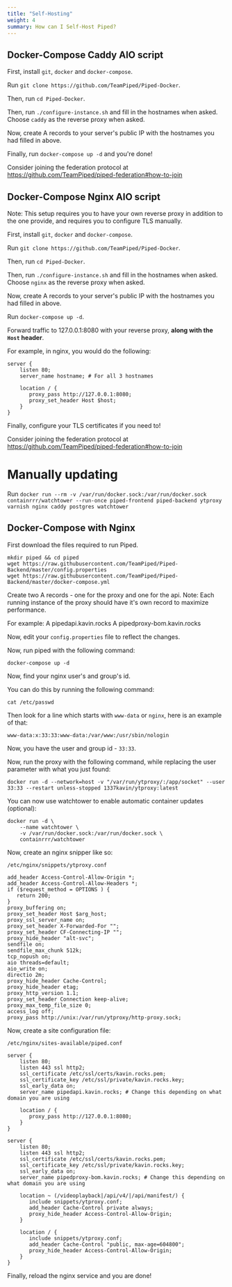 ```yaml
---
title: "Self-Hosting"
weight: 4
summary: How can I Self-Host Piped?
---
```


## Docker-Compose Caddy AIO script

First, install `git`, `docker` and `docker-compose`.

Run `git clone https://github.com/TeamPiped/Piped-Docker`.

Then, run `cd Piped-Docker`.

Then, run `./configure-instance.sh` and fill in the hostnames when asked. Choose `caddy` as the reverse proxy when asked.

Now, create A records to your server's public IP with the hostnames you had filled in above.

Finally, run `docker-compose up -d` and you're done!

Consider joining the federation protocol at https://github.com/TeamPiped/piped-federation#how-to-join

## Docker-Compose Nginx AIO script

Note: This setup requires you to have your own reverse proxy in addition to the one provide, and requires you to configure TLS manually.

First, install `git`, `docker` and `docker-compose`.

Run `git clone https://github.com/TeamPiped/Piped-Docker`.

Then, run `cd Piped-Docker`.

Then, run `./configure-instance.sh` and fill in the hostnames when asked.  Choose `nginx` as the reverse proxy when asked.

Now, create A records to your server's public IP with the hostnames you had filled in above.

Run `docker-compose up -d`.

Forward traffic to 127.0.0.1:8080 with your reverse proxy, **along with the `Host` header**.

For example, in nginx, you would do the following:
```
server {
    listen 80;
    server_name hostname; # For all 3 hostnames

    location / {
       proxy_pass http://127.0.0.1:8080;
       proxy_set_header Host $host;
    }
}
```

Finally, configure your TLS certificates if you need to!

Consider joining the federation protocol at https://github.com/TeamPiped/piped-federation#how-to-join

# Manually updating

Run `docker run --rm -v /var/run/docker.sock:/var/run/docker.sock containrrr/watchtower --run-once piped-frontend piped-backend ytproxy varnish nginx caddy postgres watchtower`

## Docker-Compose with Nginx

First download the files required to run Piped.

```
mkdir piped && cd piped
wget https://raw.githubusercontent.com/TeamPiped/Piped-Backend/master/config.properties
wget https://raw.githubusercontent.com/TeamPiped/Piped-Backend/master/docker-compose.yml
```

Create two A records - one for the proxy and one for the api.
Note: Each running instance of the proxy should have it's own record to maximize performance.

For example:
A pipedapi.kavin.rocks
A pipedproxy-bom.kavin.rocks

Now, edit your `config.properties` file to reflect the changes.

Now, run piped with the following command:

```
docker-compose up -d
```

Now, find your nginx user's and group's id.

You can do this by running the following command:

```
cat /etc/passwd
```

Then look for a line which starts with `www-data` or `nginx`, here is an example of that:

```
www-data:x:33:33:www-data:/var/www:/usr/sbin/nologin
```

Now, you have the user and group id - `33:33`.

Now, run the proxy with the following command, while replacing the user parameter with what you just found:

```
docker run -d --network=host -v "/var/run/ytproxy/:/app/socket" --user 33:33 --restart unless-stopped 1337kavin/ytproxy:latest
```

You can now use watchtower to enable automatic container updates (optional):

```
docker run -d \
    --name watchtower \
    -v /var/run/docker.sock:/var/run/docker.sock \
    containrrr/watchtower
```

Now, create an nginx snipper like so:

`/etc/nginx/snippets/ytproxy.conf`

```
add_header Access-Control-Allow-Origin *;
add_header Access-Control-Allow-Headers *;
if ($request_method = OPTIONS ) {
   return 200;
}
proxy_buffering on;
proxy_set_header Host $arg_host;
proxy_ssl_server_name on;
proxy_set_header X-Forwarded-For "";
proxy_set_header CF-Connecting-IP "";
proxy_hide_header "alt-svc";
sendfile on;
sendfile_max_chunk 512k;
tcp_nopush on;
aio threads=default;
aio_write on;
directio 2m;
proxy_hide_header Cache-Control;
proxy_hide_header etag;
proxy_http_version 1.1;
proxy_set_header Connection keep-alive;
proxy_max_temp_file_size 0;
access_log off;
proxy_pass http://unix:/var/run/ytproxy/http-proxy.sock;
```

Now, create a site configuration file:

`/etc/nginx/sites-available/piped.conf`

```
server {
    listen 80;
    listen 443 ssl http2;
    ssl_certificate /etc/ssl/certs/kavin.rocks.pem;
    ssl_certificate_key /etc/ssl/private/kavin.rocks.key;
    ssl_early_data on;
    server_name pipedapi.kavin.rocks; # Change this depending on what domain you are using

    location / {
       proxy_pass http://127.0.0.1:8080;
    }
}

server {
    listen 80;
    listen 443 ssl http2;
    ssl_certificate /etc/ssl/certs/kavin.rocks.pem;
    ssl_certificate_key /etc/ssl/private/kavin.rocks.key;
    ssl_early_data on;
    server_name pipedproxy-bom.kavin.rocks; # Change this depending on what domain you are using

    location ~ (/videoplayback|/api/v4/|/api/manifest/) {
       include snippets/ytproxy.conf;
       add_header Cache-Control private always;
       proxy_hide_header Access-Control-Allow-Origin;
    }

    location / {
       include snippets/ytproxy.conf;
       add_header Cache-Control "public, max-age=604800";
       proxy_hide_header Access-Control-Allow-Origin;
    }
}
```

Finally, reload the nginx service and you are done!
